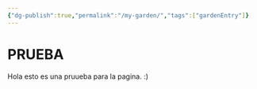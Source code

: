 ```yaml
---
{"dg-publish":true,"permalink":"/my-garden/","tags":["gardenEntry"]}
---
```



# PRUEBA
Hola esto es una pruueba para la pagina. :)